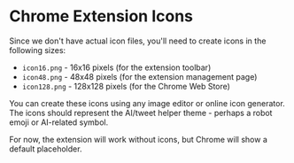 # Chrome Extension Icons

Since we don't have actual icon files, you'll need to create icons in the following sizes:

- `icon16.png` - 16x16 pixels (for the extension toolbar)
- `icon48.png` - 48x48 pixels (for the extension management page)
- `icon128.png` - 128x128 pixels (for the Chrome Web Store)

You can create these icons using any image editor or online icon generator. The icons should represent the AI/tweet helper theme - perhaps a robot emoji or AI-related symbol.

For now, the extension will work without icons, but Chrome will show a default placeholder.